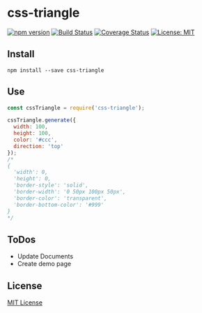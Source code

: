 # css-triangle

[![npm version](https://badge.fury.io/js/css-triangle.svg)](https://badge.fury.io/js/css-triangle)
[![Build Status](https://travis-ci.org/kimulaco/css-triangle.svg)](https://travis-ci.org/kimulaco/css-triangle)
[![Coverage Status](https://coveralls.io/repos/github/kimulaco/css-triangle/badge.svg)](https://coveralls.io/github/kimulaco/css-triangle)
[![License: MIT](https://img.shields.io/badge/License-MIT-green.svg)](https://opensource.org/licenses/MIT)

## Install

```shell
npm install --save css-triangle
```

## Use

```js
const cssTriangle = require('css-triangle');

cssTriangle.generate({
  width: 100,
  height: 100,
  color: '#ccc',
  direction: 'top'
});
/*
{
  'width': 0,
  'height': 0,
  'border-style': 'solid',
  'border-width': '0 50px 100px 50px',
  'border-color': 'transparent',
  'border-bottom-color': '#999'
}
*/
```

## ToDos

- Update Documents
- Create demo page

## License

[MIT License](https://github.com/kimulaco/css-triangle/blob/master/LICENSE)
